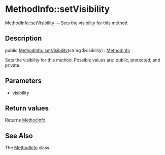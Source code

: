 MethodInfo::setVisibility
================

MethodInfo::setVisibility — Sets the visibility for this method.

Description
---------------


public [MethodInfo::setVisibility](https://github.com/lingtalfi/DocTools/blob/master/doc/api/DocTools/Info/MethodInfo/setVisibility.md)(string $visibility) : [MethodInfo](https://github.com/lingtalfi/DocTools/blob/master/doc/api/DocTools/Info/MethodInfo.md)




Sets the visibility for this method.
Possible values are: public, protected, and private.




Parameters
--------------

- visibility
    

Return values
----------------

Returns [MethodInfo](https://github.com/lingtalfi/DocTools/blob/master/doc/api/DocTools/Info/MethodInfo.md).









See Also
-----------

The [MethodInfo](https://github.com/lingtalfi/DocTools/blob/master/doc/api/DocTools/Info/MethodInfo.md) class.
